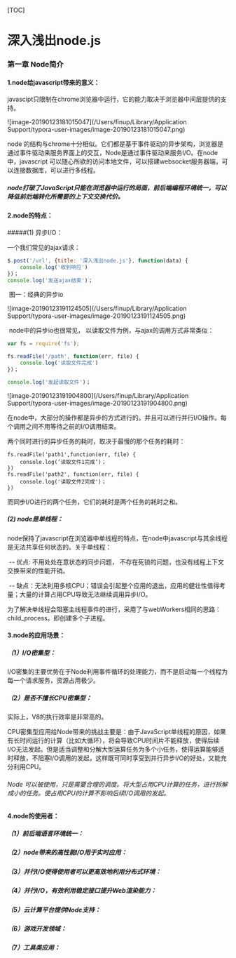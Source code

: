 [TOC]

# 深入浅出node.js

### 第一章 Node简介

#### 1.node给javascript带来的意义：

javascipt只限制在chrome浏览器中运行，它的能力取决于浏览器中间层提供的支持。

![image-20190123181015047](/Users/finup/Library/Application Support/typora-user-images/image-20190123181015047.png)



node 的结构与chrome十分相似。它们都是基于事件驱动的异步架构，浏览器是通过事件驱动来服务界面上的交互，Node是通过事件驱动来服务I/O。在node中，javascript 可以随心所欲的访问本地文件，可以搭建websocket服务器端，可以连接数据库，可以进行多线程。

##### node打破了JavaScript只能在浏览器中运行的局面，前后端编程环境统一，可以降低前后端转化所需要的上下文交换代价。

#### 2.node的特点：

#####(1) 异步I/O：

一个我们常见的ajax请求：

```javascript
$.post('/url', {title: '深入浅出node.js'}, function(data) {
    console.log('收到响应')
})；
console.log('发送ajax结束')；
```

​	图一：经典的异步io

![image-20190123191124505](/Users/finup/Library/Application Support/typora-user-images/image-20190123191124505.png)

​	node中的异步io也很常见， 以读取文件为例，与ajax的调用方式非常类似：

```javascript
var fs = require('fs');

fs.readFile('/path', function(err, file) {
    console.log('读取文件完成')
})；

console.log('发起读取文件')；
```



![image-20190123191904800](/Users/finup/Library/Application Support/typora-user-images/image-20190123191904800.png)

在node中，大部分的操作都是异步的方式进行的。并且可以进行并行I/O操作。每个调用之间不用等待之前的I/O调用结束。 

 两个同时进行的异步任务的耗时，取决于最慢的那个任务的耗时：

```
fs.readFile('path1',function(err, file) {
    console.log(’读取文件1完成‘)；
})
fs.readFile('path2', function(err, file) {
    console.log('读取文件2完成')；
})
```

而同步I/O进行的两个任务，它们的耗时是两个任务的耗时之和。

##### (2) node是单线程： 

node保持了javascript在浏览器中单线程的特点，在node中javascript与其余线程是无法共享任何状态的。关于单线程：

​	-- 优点:  不用处处在意状态的同步问题， 不存在死锁的问题，也没有线程上下文交换带来的性能开销。

​	-- 缺点：无法利用多核CPU；错误会引起整个应用的退出，应用的健壮性值得考量；大量的计算占用CPU导致无法继续调用异步I/O。

 为了解决单线程会阻塞主线程事件的进行，采用了与webWorkers相同的思路： child_process。即创建多个子进程。

#### 3.node的应用场景：

##### （1）I/O密集型：

 I/O密集的主要优势在于Node利用事件循环的处理能力，而不是启动每一个线程为每一个请求服务，资源占用极少。

##### （2）是否不擅长CPU密集型：

 实际上，V8的执行效率是非常高的。

CPU密集型应用给Node带来的挑战主要是：由于JavaScript单线程的原因，如果有长时间运行的计算（比如大循环），将会导致CPU时间片不能释放，使得后续I/O无法发起。但是适当调整和分解大型运算任务为多个小任务，使得运算能够适时释放，不阻塞I/O调用的发起，这样既可同时享受到并行异步I/O的好处，又能充分利用CPU。

###### Node 可以被使用，只是需要合理的调度。将大型占用CPU计算的任务，进行拆解成小的任务。使占用CPU的计算不影响后续I/O调用的发起。

#### 4.node的使用者：

##### （1）前后端语言环境统一：

##### （2）node带来的高性能I/O用于实时应用：

##### （3）并行I/O使得使用者可以更高效地利用分布式环境：

##### （4）并行I/O，有效利用稳定接口提升Web渲染能力：

##### （5）云计算平台提供Node支持：

##### （6）游戏开发领域：

##### （7）工具类应用：

##### 